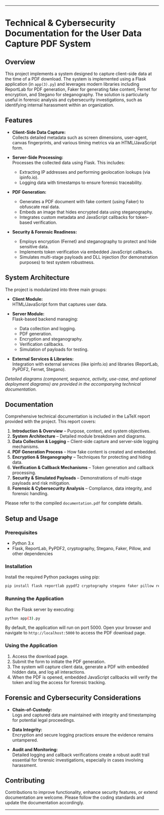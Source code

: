 
---

# Technical & Cybersecurity Documentation for the User Data Capture PDF System

## Overview

This project implements a system designed to capture client-side data at the time of a PDF download. The system is implemented using a Flask application (in `app(3).py`) and leverages modern libraries including ReportLab for PDF generation, Faker for generating fake content, Fernet for encryption, and Stegano for steganography. The solution is particularly useful in forensic analysis and cybersecurity investigations, such as identifying internal harassment within an organization.

## Features

- **Client-Side Data Capture:**  
  Collects detailed metadata such as screen dimensions, user-agent, canvas fingerprints, and various timing metrics via an HTML/JavaScript form.

- **Server-Side Processing:**  
  Processes the collected data using Flask. This includes:
  - Extracting IP addresses and performing geolocation lookups (via ipinfo.io).
  - Logging data with timestamps to ensure forensic traceability.
  
- **PDF Generation:**  
  - Generates a PDF document with fake content (using Faker) to obfuscate real data.
  - Embeds an image that hides encrypted data using steganography.
  - Integrates custom metadata and JavaScript callbacks for token-based verification.

- **Security & Forensic Readiness:**  
  - Employs encryption (Fernet) and steganography to protect and hide sensitive data.
  - Implements token verification via embedded JavaScript callbacks.
  - Simulates multi-stage payloads and DLL injection (for demonstration purposes) to test system robustness.

## System Architecture

The project is modularized into three main groups:
- **Client Module:**  
  HTML/JavaScript form that captures user data.
  
- **Server Module:**  
  Flask-based backend managing:
  - Data collection and logging.
  - PDF generation.
  - Encryption and steganography.
  - Verification callbacks.
  - Simulation of payloads for testing.
  
- **External Services & Libraries:**  
  Integration with external services (like ipinfo.io) and libraries (ReportLab, PyPDF2, Fernet, Stegano).

*Detailed diagrams (component, sequence, activity, use-case, and optional deployment diagrams) are provided in the accompanying technical documentation.*

## Documentation

Comprehensive technical documentation is included in the LaTeX report provided with the project. This report covers:

1. **Introduction & Overview** – Purpose, context, and system objectives.
2. **System Architecture** – Detailed module breakdown and diagrams.
3. **Data Collection & Logging** – Client-side capture and server-side logging mechanisms.
4. **PDF Generation Process** – How fake content is created and embedded.
5. **Encryption & Steganography** – Techniques for protecting and hiding data.
6. **Verification & Callback Mechanisms** – Token generation and callback processing.
7. **Security & Simulated Payloads** – Demonstrations of multi-stage payloads and risk mitigation.
8. **Forensic & Cybersecurity Analysis** – Compliance, data integrity, and forensic handling.

Please refer to the compiled `documentation.pdf` for complete details.

## Setup and Usage

### Prerequisites

- Python 3.x
- Flask, ReportLab, PyPDF2, cryptography, Stegano, Faker, Pillow, and other dependencies

### Installation

Install the required Python packages using pip:

```bash
pip install flask reportlab pypdf2 cryptography stegano faker pillow requests
```

### Running the Application

Run the Flask server by executing:

```bash
python app(3).py
```

By default, the application will run on port 5000. Open your browser and navigate to `http://localhost:5000` to access the PDF download page.

### Using the Application

1. Access the download page.
2. Submit the form to initiate the PDF generation.
3. The system will capture client data, generate a PDF with embedded hidden data, and log all interactions.
4. When the PDF is opened, embedded JavaScript callbacks will verify the token and log the access for forensic tracking.

## Forensic and Cybersecurity Considerations

- **Chain-of-Custody:**  
  Logs and captured data are maintained with integrity and timestamping for potential legal proceedings.
  
- **Data Integrity:**  
  Encryption and secure logging practices ensure the evidence remains untampered.

- **Audit and Monitoring:**  
  Detailed logging and callback verifications create a robust audit trail essential for forensic investigations, especially in cases involving harassment.

## Contributing

Contributions to improve functionality, enhance security features, or extend documentation are welcome. Please follow the coding standards and update the documentation accordingly.



---
